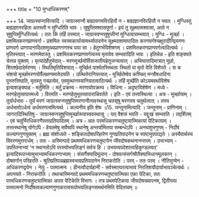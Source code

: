 +++
title = "10 मुग्धाधिकरणम्"

+++
14. जाग्रत्स्वप्नावित्यादि । जाग्रत्स्वप्नौ बाह्यावगमविरहितौ न - बाह्यज्ञानविरहितौ न भवतः । मुग्धिस्तु बाह्यज्ञानरहिता अतस्तौ न मुग्धिरिति भावः । सुषुप्तिश्श्वासपूर्णा - इयं तु सूक्ष्मतमश्वासा, अतो न सुषुप्तिर्मुग्धिरित्यर्थः । ततः किं तर्हि तस्मात् - जाग्रत्स्वप्नसुषुप्तीनां मुग्धित्वासम्भवात् । मुग्धिः - मूर्च्छा । प्रशमितकरणप्राणवर्गा - प्रशमितः स्वस्वकार्यासामर्थ्यापादनेन सूक्ष्मदशामापादितः करणवर्गश्चक्षुरादीन्द्रियगणः प्राणवर्गः प्राणापानादिदशमुख्यप्राणगणश्च यया सा । हेतुगर्भविशेषणम् । प्रशमितकरणप्राणवर्गत्वादित्यर्थः । मृतिस्स्यात् - मरणमेवास्तु । प्रशमितकरणप्राणवर्गत्वस्य मृतावेव सम्भवादिति भावः । इतिचेन्न - इति शङ्क्यते चेत्तन्न युक्तम् । मृत्यादेर्हेतुभेदात् - मरणमूर्च्छयोर्विसजातीयहेतुजन्यत्वात् । अभिघातादिमात्रात् मूर्छा, शिरश्छेदादेर्मरणम् । स्थितिमृतिविशयात् - मूर्च्छितं पार्श्वतस्स्थिताः स्थितो वा मृतो वेति विशेरते । स च संशयो मूर्च्छामरणयोर्वैलक्षण्यमावेदयति । उत्थितेरानियत्यात् - मूर्च्छितेष्वेव कश्चित् मन्त्रौषधादिना पुनरुत्तिष्ठति, मृतस्तु गच्छत्येव, एवमुत्थानस्यानियतत्वादित्यर्थः । तर्हि मूर्च्छेति कोऽयमवर्थाविशेष इत्याशङ्क्याह - मर्तुमिति । मर्तुं प्रक्रम्य - मरणायोपक्रम्य । विधिना - अदृष्टविशेषेण । मध्ये - मरणहेतुव्यापारमध्ये । विरमति - मरणहेतुभूतव्यापारान्निवर्तते । इति - एवं तत्त्वस्थित्या । अत्र - मूर्च्छायाम् । तुर्यार्धभावः - तुर्यं मरणं जाग्रत्स्वप्नसुषुप्तिमरणानीत्यवस्थासु चतसृषु मरणस्य चतुर्थत्वात् । तस्य अर्धभावोऽर्धत्वं अर्धमरणत्वमित्यर्थः । कल्पनीय इति शेषः ॥15. जन्तूनामित्यादि । जन्तूनाम् - प्राणिनाम् । जागरादिस्थितिषु - जाग्रत्स्वप्नसुषुप्तिमूर्च्छारूपास्ववस्थासु । यत् वैशसं भवति - यद्दुःखं सम्भवति । तद्दर्शितम् - एवं चतुर्भिरधिकरणैस्तत्प्रतिपादितम् । अत्र - अतः परमधिकरणचतुष्टयात्मिकायां पेटिकायाम् । तत्तत्स्थानेषु योगेऽपि - हेयतमेषु सर्वेष्वपि स्थानेषु अन्तर्यामितया सम्बन्धेऽपि । अनघशुभगुणम् - निर्दोषं कल्याणगुणयुक्तम् । ब्रह्म संशोध्यते - शङ्कितदोषपरिहारेण गुणप्रतिपादनेन च स्पष्टमुपपाद्यते । अस्यैवार्थस्य विवरणमुत्तरार्धम् । ततः - अस्मिन्पादे प्रथममधिकरणचतुष्टयेन जीवदोषकथनानन्तरम् । उभाभ्याम् - उपरितनाभ्यां 'न स्थानतोऽपि परस्योभयलिङ्गं सर्वत्र हि । उभयव्यपदेशात्त्वहिकुण्डलवत्' इत्यादिरूपाभ्यामुभाभ्यामधिकरणाभ्याम् । संसर्गैक्यादिमूलान् - दोषवत्संसर्गश्रौतैक्याभिधानमूलकान् । दोषवर्गान् परिहरति - श्रुतिप्रतिपन्नब्रह्मस्वभावप्रतिपादनेन निराकरोति । परम् - ततः परम् । नीतियुग्मेन - अधिकरणद्वयेन । नेतुः - परमात्मनः । हीनत्वौदार्यहानी - सर्वस्मात्परत्वाभावं निरतिशयौदार्याभावञ्चेत्यर्थः । अपनयते - निराकरोति । तथाचास्मिन्पादे प्रथममधिकरणचतुष्टयात्मिका एका पेटिका, ततः परमधिकरणचतुष्टयात्मिका अपरा पेटिकेति विभागः । तत्र प्रथमपेटिकया जीवदोषख्यापनम्, द्वितीयया परमात्मनो निर्दोषत्वकल्याणगुणाकरत्वरूपोभयलिङ्गसमर्थनमिति वेदितव्यम् ॥